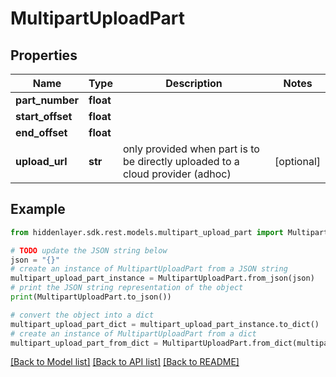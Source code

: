 # MultipartUploadPart


## Properties

Name | Type | Description | Notes
------------ | ------------- | ------------- | -------------
**part_number** | **float** |  | 
**start_offset** | **float** |  | 
**end_offset** | **float** |  | 
**upload_url** | **str** | only provided when part is to be directly uploaded to a cloud provider (adhoc) | [optional] 

## Example

```python
from hiddenlayer.sdk.rest.models.multipart_upload_part import MultipartUploadPart

# TODO update the JSON string below
json = "{}"
# create an instance of MultipartUploadPart from a JSON string
multipart_upload_part_instance = MultipartUploadPart.from_json(json)
# print the JSON string representation of the object
print(MultipartUploadPart.to_json())

# convert the object into a dict
multipart_upload_part_dict = multipart_upload_part_instance.to_dict()
# create an instance of MultipartUploadPart from a dict
multipart_upload_part_from_dict = MultipartUploadPart.from_dict(multipart_upload_part_dict)
```
[[Back to Model list]](../README.md#documentation-for-models) [[Back to API list]](../README.md#documentation-for-api-endpoints) [[Back to README]](../README.md)


